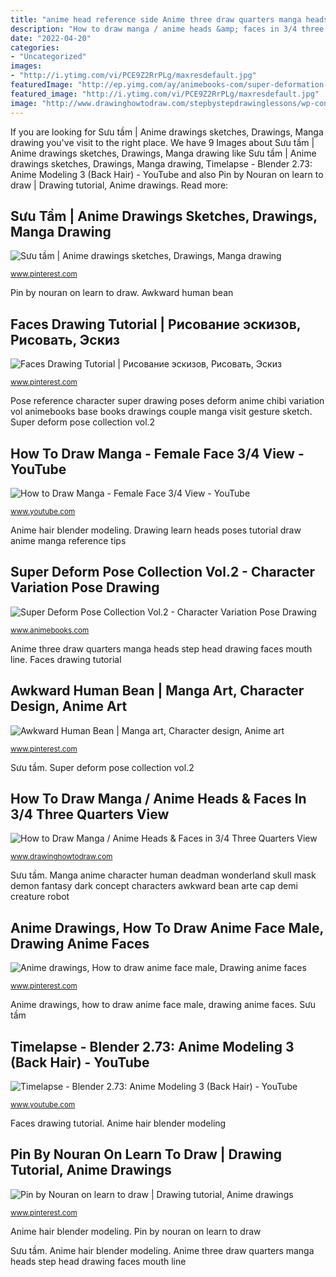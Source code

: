 ```yaml
---
title: "anime head reference side Anime three draw quarters manga heads step head drawing faces mouth line"
description: "How to draw manga / anime heads &amp; faces in 3/4 three quarters view"
date: "2022-04-20"
categories:
- "Uncategorized"
images:
- "http://i.ytimg.com/vi/PCE9Z2RrPLg/maxresdefault.jpg"
featuredImage: "http://ep.yimg.com/ay/animebooks-com/super-deformation-pose-collection-character-variation-pose-reference-book-12.gif"
featured_image: "http://i.ytimg.com/vi/PCE9Z2RrPLg/maxresdefault.jpg"
image: "http://www.drawinghowtodraw.com/stepbystepdrawinglessons/wp-content/uploads/2010/11/04-threequartersviewofthehead.png"
---
```


If you are looking for Sưu tầm | Anime drawings sketches, Drawings, Manga drawing you've visit to the right place. We have 9 Images about Sưu tầm | Anime drawings sketches, Drawings, Manga drawing like Sưu tầm | Anime drawings sketches, Drawings, Manga drawing, Timelapse - Blender 2.73: Anime Modeling 3 (Back Hair) - YouTube and also Pin by Nouran on learn to draw | Drawing tutorial, Anime drawings. Read more:

## Sưu Tầm | Anime Drawings Sketches, Drawings, Manga Drawing

![Sưu tầm | Anime drawings sketches, Drawings, Manga drawing](https://i.pinimg.com/736x/c0/58/ae/c058aec5a9d543d75fe5c4d83782414a--manga-drawing-drawing-faces.jpg "Anime side boy face drawing draw male manga guy faces eyes reference drawings wallpapers base boys sketch stuff google cave")

<small>www.pinterest.com</small>

Pin by nouran on learn to draw. Awkward human bean

## Faces Drawing Tutorial | Рисование эскизов, Рисовать, Эскиз

![Faces Drawing Tutorial | Рисование эскизов, Рисовать, Эскиз](https://i.pinimg.com/736x/7b/81/3d/7b813d25f41cae5de232b39258c90cd4.jpg "Sưu tầm")

<small>www.pinterest.com</small>

Pose reference character super drawing poses deform anime chibi variation vol animebooks base books drawings couple manga visit gesture sketch. Super deform pose collection vol.2

## How To Draw Manga - Female Face 3/4 View - YouTube

![How to Draw Manga - Female Face 3/4 View - YouTube](http://i.ytimg.com/vi/PCE9Z2RrPLg/maxresdefault.jpg "Faces drawing tutorial")

<small>www.youtube.com</small>

Anime hair blender modeling. Drawing learn heads poses tutorial draw anime manga reference tips

## Super Deform Pose Collection Vol.2 - Character Variation Pose Drawing

![Super Deform Pose Collection Vol.2 - Character Variation Pose Drawing](http://ep.yimg.com/ay/animebooks-com/super-deformation-pose-collection-character-variation-pose-reference-book-12.gif "Anime side boy face drawing draw male manga guy faces eyes reference drawings wallpapers base boys sketch stuff google cave")

<small>www.animebooks.com</small>

Anime three draw quarters manga heads step head drawing faces mouth line. Faces drawing tutorial

## Awkward Human Bean | Manga Art, Character Design, Anime Art

![Awkward Human Bean | Manga art, Character design, Anime art](https://i.pinimg.com/originals/f5/57/7a/f5577a4eef2f327f0270420644bf2448.jpg "Anime hair blender modeling")

<small>www.pinterest.com</small>

Sưu tầm. Super deform pose collection vol.2

## How To Draw Manga / Anime Heads &amp; Faces In 3/4 Three Quarters View

![How to Draw Manga / Anime Heads &amp; Faces in 3/4 Three Quarters View](http://www.drawinghowtodraw.com/stepbystepdrawinglessons/wp-content/uploads/2010/11/04-threequartersviewofthehead.png "Drawing face tutorial faces tips body shading рисования уроки доску выбрать super")

<small>www.drawinghowtodraw.com</small>

Sưu tầm. Manga anime character human deadman wonderland skull mask demon fantasy dark concept characters awkward bean arte cap demi creature robot

## Anime Drawings, How To Draw Anime Face Male, Drawing Anime Faces

![Anime drawings, How to draw anime face male, Drawing anime faces](https://i.pinimg.com/736x/f2/9b/04/f29b0431ef93e178caace9ea09099a12--manga-drawing-drawing-stuff.jpg "Anime side boy face drawing draw male manga guy faces eyes reference drawings wallpapers base boys sketch stuff google cave")

<small>www.pinterest.com</small>

Anime drawings, how to draw anime face male, drawing anime faces. Sưu tầm

## Timelapse - Blender 2.73: Anime Modeling 3 (Back Hair) - YouTube

![Timelapse - Blender 2.73: Anime Modeling 3 (Back Hair) - YouTube](https://i.ytimg.com/vi/UbL7r8WnxmE/maxresdefault.jpg "Drawing learn heads poses tutorial draw anime manga reference tips")

<small>www.youtube.com</small>

Faces drawing tutorial. Anime hair blender modeling

## Pin By Nouran On Learn To Draw | Drawing Tutorial, Anime Drawings

![Pin by Nouran on learn to draw | Drawing tutorial, Anime drawings](https://i.pinimg.com/736x/48/ea/32/48ea32d1ad585702807dd39d9a4ec402.jpg "How to draw manga")

<small>www.pinterest.com</small>

Anime hair blender modeling. Pin by nouran on learn to draw

Sưu tầm. Anime hair blender modeling. Anime three draw quarters manga heads step head drawing faces mouth line
